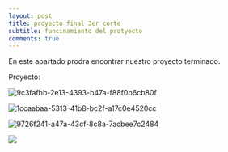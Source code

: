 ```yaml
---
layout: post
title: proyecto final 3er corte 
subtitle: funcinamiento del protyecto 
comments: true
---
```


En este apartado prodra encontrar nuestro proyecto terminado.

Proyecto:

![9c3fafbb-2e13-4393-b47a-f88f0b6cb80f](https://github.com/Ecci-sensores-actuadores/ECO-PARKING/assets/132111417/c9ffd7aa-80d0-4d95-a8a0-253790e75429)

![1ccaabaa-5313-41b8-bc2f-a17c0e4520cc](https://github.com/Ecci-sensores-actuadores/ECO-PARKING/assets/132111417/d622f5f7-6d0c-45e3-9a6d-fc93664d00a0)

![9726f241-a47a-43cf-8c8a-7acbee7c2484](https://github.com/Ecci-sensores-actuadores/ECO-PARKING/assets/132111417/567694f6-3482-44f4-bebd-01bc7eca4995)

![](https://github.com/Ecci-sensores-actuadores/ECO-PARKING/assets/132111417/918ec889-9048-4139-8ffa-251ffc8be253)






